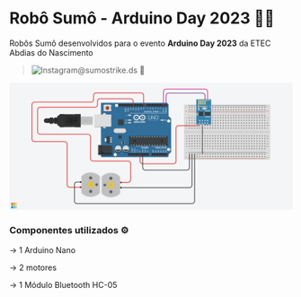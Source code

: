 # Robô Sumô - Arduino Day 2023 🤖🥊

<p>Robôs Sumô desenvolvidos para o evento <b>Arduino Day 2023</b> da ETEC Abdias do Nascimento </p>

> <img src="https://img.shields.io/badge/Instagram-E4405F?style=for-the-badge&logo=instagram&logoColor=white" alt="Instagram">@sumostrike.ds 🎥

![](./assets/Sumostrike.png)

### Componentes utilizados ⚙️
→ 1 Arduino Nano

→ 2 motores

→ 1 Módulo Bluetooth HC-05

